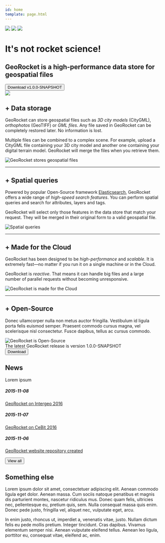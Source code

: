```yaml
---
id: home
template: page.html
---
```


<div id="welcome" class="scrollme">
<img class="whiteclouds animateme" data-when="span" data-from="0" data-to="1" data-translatey="100" src="{{ site.url }}/images/whiteclouds.svg">
<img class="blueclouds animateme" data-when="span" data-from="0" data-to="1" data-opacity="0.5" data-translatey="300" src="{{ site.url }}/images/blueclouds.svg">
<img class="outer-space" src="{{ site.url }}/images/outer-space.svg">
<div class="blue-bg animateme" data-when="span" data-from="0" data-to="0.5" data-opacity="0"></div>
<div class="container">
  <div class="row">
    <div class="col-md-8">
      <h1>It's not rocket science!</h1>
      <h2>GeoRocket is a high-performance data store for geospatial files</h2>
      <button type="button" class="btn btn-secondary hidden-sm-down download">Download v1.0.0-SNAPSHOT</button>
    </div>
    <div class="col-md-4">
      <img class="rocket" src="{{ site.url }}/images/rocket.svg">
    </div>
  </div>
</div>
</div>

<div class="container">
<div class="row">
<div class="col-xs-12">

<div class="row featurette">
<div class="col-md-7">
  <h2 class="featurette-heading"><span class="plus">+</span> Data storage</h2>
  <p class="lead">GeoRocket can store geospatial files such as <em>3D city models</em> (CityGML),
  <em>orthophotos</em> (GeoTIFF) or <em>GML files</em>. Any file saved in GeoRocket can be completely restored later.
  No information is lost.</p>
  <p class="lead">Multiple files can be combined to a complex scene. For example, upload a CityGML file containing your
  3D city model and another one containing your digital terrain model. GeoRocket will merge the files
  when you retrieve them.</p>
</div>
<div class="col-md-5">
  <img class="featurette-image img-responsive center-block" src="{{ site.url }}/images/geospatial-files.svg" alt="GeoRocket stores geospatial files">
</div>
</div>

<hr class="featurette-divider">

<div class="row featurette">
<div class="col-md-7 col-md-push-5">
  <h2 class="featurette-heading"><span class="plus">+</span> Spatial queries</h2>
  <p class="lead">Powered by popular Open-Source framework <a href="https://www.elastic.co">Elasticsearch</a>,
  GeoRocket offers a wide range of <em>high-speed search features</em>. You can perform spatial queries and search for
  attributes, layers and tags.</p>
  <p class="lead">GeoRocket will select only those features in the data store that match your request. They
  will be merged in their original form to a valid geospatial file.</p>
</div>
<div class="col-md-5 col-md-pull-7">
  <img class="featurette-image img-responsive center-block" src="{{ site.url }}/images/spatial-queries.svg" alt="Spatial queries">
</div>
</div>

<hr class="featurette-divider">

<div class="row featurette">
<div class="col-md-7">
  <h2 class="featurette-heading"><span class="plus">+</span> Made for the Cloud</span></h2>
  <p class="lead">GeoRocket has been designed to be <em>high-performance</em> and <em>scalable</em>.
  It is extremely fast&mdash;no matter if you run it on a single machine or in the Cloud.</p>
  <p class="lead">GeoRocket is <em>reactive</em>. That means it can handle big files and
  a large number of parallel requests without becoming unresponsive.</p>
</div>
<div class="col-md-5">
  <img class="featurette-image img-responsive center-block" src="{{ site.url }}/images/made-for-cloud.svg" alt="GeoRocket is made for the Cloud">
</div>
</div>

<hr class="featurette-divider">

<div class="row featurette">
<div class="col-md-7 col-md-push-5">
  <h2 class="featurette-heading"><span class="plus">+</span> Open-Source</span></h2>
  <p class="lead">Donec ullamcorper nulla non metus auctor fringilla. Vestibulum id ligula porta felis euismod semper. Praesent commodo cursus magna, vel scelerisque nisl consectetur. Fusce dapibus, tellus ac cursus commodo.</p>
</div>
<div class="col-md-5 col-md-pull-7">
  <img class="featurette-image img-responsive center-block" src="{{ site.url }}/images/open-source.svg" alt="GeoRocket is Open-Source">
</div>
</div>

</div>
</div>
</div>

<div class="home-download-container">
  <div class="container">
    <div class="row">
      <div class="col-md-9">
        The latest GeoRocket release is version 1.0.0-SNAPSHOT
      </div>
      <div class="col-md-3">
        <button type="button" class="btn btn-secondary download">Download</button>
      </div>
    </div>
  </div>
</div>

<div class="container">
  <div class="row">
    <div class="col-md-6 news-column">
      <h2>News</h2>
      <p class="lead">Lorem ipsum</p>
      <h5>2015-11-08</h5>
      <p><a href="#">GeoRocket on Intergeo 2016</a></p>
      <h5>2015-11-07</h5>
      <p><a href="#">GeoRocket on CeBit 2016</a></p>
      <h5>2015-11-06</h5>
      <p><a href="#">GeoRocket website repository created</a></p>
      <button type="button" class="btn btn-secondary">View all</button>
    </div>
    <div class="col-md-6">
      <h2>Something else</h2>
      <p>Lorem ipsum dolor sit amet, consectetuer adipiscing elit. Aenean commodo ligula eget dolor. Aenean massa. Cum sociis natoque penatibus et magnis dis parturient montes, nascetur ridiculus mus. Donec quam felis, ultricies nec, pellentesque eu, pretium quis, sem. Nulla consequat massa quis enim. Donec pede justo, fringilla vel, aliquet nec, vulputate eget, arcu.</p>
      <p>In enim justo, rhoncus ut, imperdiet a, venenatis vitae, justo. Nullam dictum felis eu pede mollis pretium. Integer tincidunt. Cras dapibus. Vivamus elementum semper nisi. Aenean vulputate eleifend tellus. Aenean leo ligula, porttitor eu, consequat vitae, eleifend ac, enim.</p>
    </div>
  </div>
</div>
